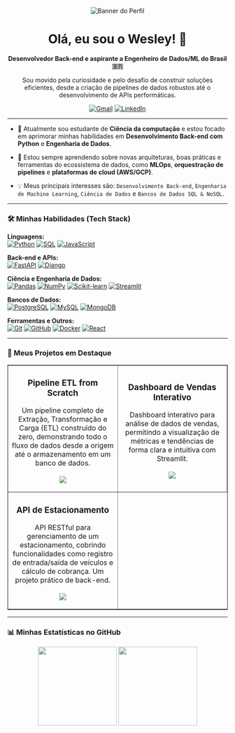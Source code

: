 <p align="center">
  <img src="https://i.pinimg.com/1200x/2f/f6/57/2ff6573ae61ee84e3093ca84497162e8.jpg" alt="Banner do Perfil"/>
</p>

<h1 align="center">Olá, eu sou o Wesley! 👋</h1>

<p align="center">
  <strong>Desenvolvedor Back-end e aspirante a Engenheiro de Dados/ML do Brasil 🇧🇷</strong>
</p>
<p align="center">
  Sou movido pela curiosidade e pelo desafio de construir soluções eficientes, desde a criação de pipelines de dados robustos até o desenvolvimento de APIs performáticas.
</p>

<p align="center">
  <a href="mailto:wesleyapael2003@gmail.com"><img src="https://img.shields.io/badge/Gmail-D14836?style=for-the-badge&logo=gmail&logoColor=white" alt="Gmail"></a>
  <a href="https://www.linkedin.com/in/wesleyraphaelmartins/" target="_blank"><img src="https://img.shields.io/badge/-LinkedIn-%230077B5?style=for-the-badge&logo=linkedin&logoColor=white" alt="LinkedIn"></a>
</p>

---

- 🔭 Atualmente sou estudante de **Ciência da computação** e estou focado em aprimorar minhas habilidades em **Desenvolvimento Back-end com Python** e **Engenharia de Dados**.

- 🌱 Estou sempre aprendendo sobre novas arquiteturas, boas práticas e ferramentas do ecossistema de dados, como **MLOps**, **orquestração de pipelines** e **plataformas de cloud (AWS/GCP)**.

- 💡 Meus principais interesses são: `Desenvolvimento Back-end`, `Engenharia de Machine Learning`, `Ciência de Dados` e `Bancos de Dados SQL & NoSQL`.

---

### 🛠️ Minhas Habilidades (Tech Stack)

<p align="left">
  <strong>Linguagens:</strong><br>
  <a href="#"><img alt="Python" src="https://img.shields.io/badge/Python-3776AB?style=for-the-badge&logo=python&logoColor=white"></a>
  <a href="#"><img alt="SQL" src="https://img.shields.io/badge/SQL-025E8C?style=for-the-badge&logo=PostgreSQL&logoColor=white"></a>
  <a href="#"><img alt="JavaScript" src="https://img.shields.io/badge/JavaScript-F7DF1E?style=for-the-badge&logo=javascript&logoColor=black"></a>
</p>

<p align="left">
  <strong>Back-end e APIs:</strong><br>
  <a href="#"><img alt="FastAPI" src="https://img.shields.io/badge/FastAPI-009688?style=for-the-badge&logo=fastapi&logoColor=white"></a>
  <a href="#"><img alt="Django" src="https://img.shields.io/badge/Django-092E20?style=for-the-badge&logo=django&logoColor=white"></a>
</p>

<p align="left">
  <strong>Ciência e Engenharia de Dados:</strong><br>
  <a href="#"><img alt="Pandas" src="https://img.shields.io/badge/Pandas-150458?style=for-the-badge&logo=pandas&logoColor=white"></a>
  <a href="#"><img alt="NumPy" src="https://img.shields.io/badge/NumPy-013243?style=for-the-badge&logo=numpy&logoColor=white"></a>
  <a href="#"><img alt="Scikit-learn" src="https://img.shields.io/badge/scikit--learn-F7931E?style=for-the-badge&logo=scikit-learn&logoColor=white"></a>
  <a href="#"><img alt="Streamlit" src="https://img.shields.io/badge/Streamlit-FF4B4B?style=for-the-badge&logo=streamlit&logoColor=white"></a>
</p>

<p align="left">
  <strong>Bancos de Dados:</strong><br>
  <a href="#"><img alt="PostgreSQL" src="https://img.shields.io/badge/PostgreSQL-336791?style=for-the-badge&logo=postgresql&logoColor=white"></a>
  <a href="#"><img alt="MySQL" src="https://img.shields.io/badge/MySQL-4479A1?style=for-the-badge&logo=mysql&logoColor=white"></a>
  <a href="#"><img alt="MongoDB" src="https://img.shields.io/badge/MongoDB-47A248?style=for-the-badge&logo=mongodb&logoColor=white"></a>
</p>

<p align="left">
  <strong>Ferramentas e Outros:</strong><br>
  <a href="#"><img alt="Git" src="https://img.shields.io/badge/Git-F05032?style=for-the-badge&logo=git&logoColor=white"></a>
  <a href="#"><img alt="GitHub" src="https://img.shields.io/badge/GitHub-181717?style=for-the-badge&logo=github&logoColor=white"></a>
  <a href="#"><img alt="Docker" src="https://img.shields.io/badge/Docker-2496ED?style=for-the-badge&logo=docker&logoColor=white"></a>
  <a href="#"><img alt="React" src="https://img.shields.io/badge/React-61DAFB?style=for-the-badge&logo=react&logoColor=black"></a>
</p>

---

### 🚀 Meus Projetos em Destaque

<table border="1">
  <tr>
    <td width="50%">
      <h3 align="center">Pipeline ETL from Scratch</h3>
      <p align="center">
        Um pipeline completo de Extração, Transformação e Carga (ETL) construído do zero, demonstrando todo o fluxo de dados desde a origem até o armazenamento em um banco de dados.
        <br><br>
        <a href="https://github.com/Celta031/etl_pipeline_from_scratch" target="_blank">
          <img src="https://img.shields.io/badge/Ver%20Repositório-black?style=for-the-badge&logo=github">
        </a>
      </p>
    </td>
    <td width="50%">
      <h3 align="center">Dashboard de Vendas Interativo</h3>
      <p align="center">
        Dashboard interativo para análise de dados de vendas, permitindo a visualização de métricas e tendências de forma clara e intuitiva com Streamlit.
        <br><br>
        <a href="https://github.com/Celta031/Dashboard_vendas" target="_blank">
          <img src="https://img.shields.io/badge/Ver%20Repositório-black?style=for-the-badge&logo=github">
        </a>
      </p>
    </td>
  </tr>
  <tr>
    <td width="50%">
      <h3 align="center">API de Estacionamento</h3>
      <p align="center">
        API RESTful para gerenciamento de um estacionamento, cobrindo funcionalidades como registro de entrada/saída de veículos e cálculo de cobrança. Um projeto prático de back-end.
        <br><br>
        <a href="https://github.com/Celta031/API_Estacionamento_Simplificada" target="_blank">
          <img src="https://img.shields.io/badge/Ver%20Repositório-black?style=for-the-badge&logo=github">
        </a>
      </p>
    </td>
     </tr>
</table>

---

### 📊 Minhas Estatísticas no GitHub

<p align="center">
  <img height="180em" src="https://github-readme-stats.vercel.app/api?username=Celta031&show_icons=true&theme=tokyonight&include_all_commits=true&count_private=true"/>
  <img height="180em" src="https://github-readme-stats.vercel.app/api/top-langs/?username=Celta031&layout=compact&langs_count=7&theme=tokyonight"/>
</p>
